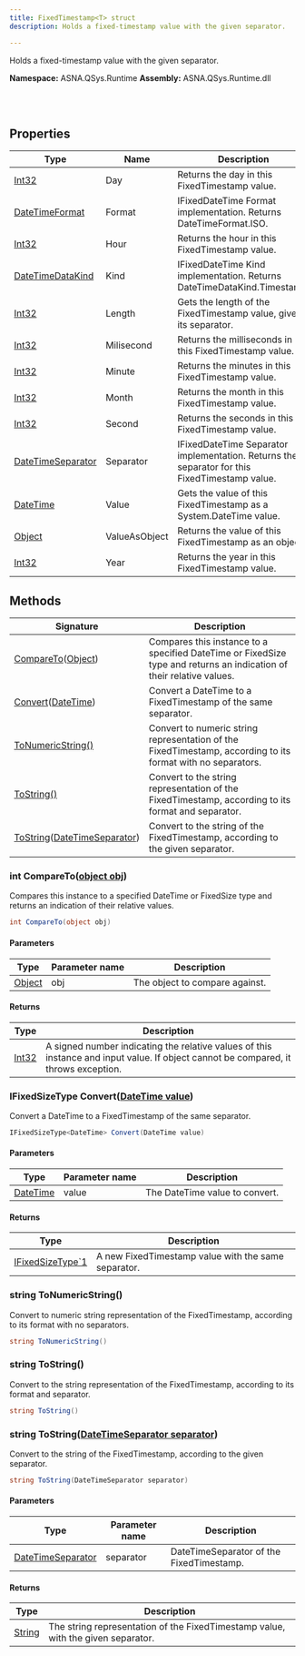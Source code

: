 ```yaml
---
title: FixedTimestamp<T> struct
description: Holds a fixed-timestamp value with the given separator.

---
```


Holds a fixed-timestamp value with the given separator.

**Namespace:** ASNA.QSys.Runtime
**Assembly:** ASNA.QSys.Runtime.dll

<br>
<br>

## Properties

| Type | Name | Description
| --- | --- | --- 
| [Int32](https://learn.microsoft.com/en-us/dotnet/csharp/language-reference/builtin-types/integral-numeric-types) | Day | Returns the day in this FixedTimestamp value. |
| [DateTimeFormat](/reference/datagate/datagate-common/date-time-format.html) | Format | IFixedDateTime Format implementation. Returns DateTimeFormat.ISO. |
| [Int32](https://learn.microsoft.com/en-us/dotnet/csharp/language-reference/builtin-types/integral-numeric-types) | Hour | Returns the hour in this FixedTimestamp value. |
| [DateTimeDataKind](/reference/runtime/qsys-runtime/date-time-data-kind.html) | Kind | IFixedDateTime Kind implementation. Returns DateTimeDataKind.Timestamp. |
| [Int32](https://learn.microsoft.com/en-us/dotnet/csharp/language-reference/builtin-types/integral-numeric-types) | Length | Gets the length of the FixedTimestamp value, given its separator. |
| [Int32](https://learn.microsoft.com/en-us/dotnet/csharp/language-reference/builtin-types/integral-numeric-types) | Milisecond | Returns the milliseconds in this FixedTimestamp value. |
| [Int32](https://learn.microsoft.com/en-us/dotnet/csharp/language-reference/builtin-types/integral-numeric-types) | Minute | Returns the minutes in this FixedTimestamp value. |
| [Int32](https://learn.microsoft.com/en-us/dotnet/csharp/language-reference/builtin-types/integral-numeric-types) | Month | Returns the month in this FixedTimestamp value. |
| [Int32](https://learn.microsoft.com/en-us/dotnet/csharp/language-reference/builtin-types/integral-numeric-types) | Second | Returns the seconds in this FixedTimestamp value. |
| [DateTimeSeparator](/reference/runtime/qsys-runtime/date-time-separator.html) | Separator | IFixedDateTime Separator implementation. Returns the separator for this FixedTimestamp value. |
| [DateTime](https://docs.microsoft.com/en-us/dotnet/api/system.datetime) | Value | Gets the value of this FixedTimestamp as a System.DateTime value. |
| [Object](https://docs.microsoft.com/en-us/dotnet/api/system.object) | ValueAsObject | Returns the value of this FixedTimestamp as an object. |
| [Int32](https://learn.microsoft.com/en-us/dotnet/csharp/language-reference/builtin-types/integral-numeric-types) | Year | Returns the year in this FixedTimestamp value. |

## Methods

| Signature | Description |
| --- | --- |
| [CompareTo](#int-comparetoobject-obj)([Object](https://docs.microsoft.com/en-us/dotnet/api/system.object)) | Compares this instance to a specified DateTime or FixedSize type and returns an indication of their relative values.
| [Convert](#ifixedsizetype-datetime-convertdatetime-value)([DateTime](https://docs.microsoft.com/en-us/dotnet/api/system.datetime)) | Convert a DateTime to a FixedTimestamp of the same separator.
| [ToNumericString()](#string-tonumericstring) | Convert to numeric string representation of the FixedTimestamp, according to its format with no separators.
| [ToString()](#string-tostring) | Convert to the string representation of the FixedTimestamp, according to its format and separator.
| [ToString](#string-tostringdatetimeseparator-separator)([DateTimeSeparator](/reference/runtime/qsys-runtime/date-time-separator.html)) | Convert to the string of the FixedTimestamp, according to the given separator.

### int CompareTo([object obj](https://docs.microsoft.com/en-us/dotnet/api/system.object))

Compares this instance to a specified DateTime or FixedSize type and returns an indication of their relative values.

```cs
int CompareTo(object obj)
```

#### Parameters

| Type | Parameter name | Description
| --- | --- | ---
| [Object](https://docs.microsoft.com/en-us/dotnet/api/system.object) | obj | The object to compare against.

#### Returns

| Type | Description
| --- | ---
| [Int32](https://docs.microsoft.com/en-us/dotnet/api/system.int32) | A signed number indicating the relative values of this instance and input value. If object cannot be compared, it throws exception.

### IFixedSizeType<DateTime> Convert([DateTime value](https://docs.microsoft.com/en-us/dotnet/api/system.datetime))

Convert a DateTime to a FixedTimestamp of the same separator.

```cs
IFixedSizeType<DateTime> Convert(DateTime value)
```

#### Parameters

| Type | Parameter name | Description
| --- | --- | ---
| [DateTime](https://docs.microsoft.com/en-us/dotnet/api/system.datetime) | value | The DateTime value to convert.

#### Returns

| Type | Description
| --- | ---
| [IFixedSizeType`1](/reference/runtime/qsys-runtime/i-fixed-size-type-1.html) | A new FixedTimestamp value with the same separator.

### string ToNumericString()

Convert to numeric string representation of the FixedTimestamp, according to its format with no separators.

```cs
string ToNumericString()
```

### string ToString()

Convert to the string representation of the FixedTimestamp, according to its format and separator.

```cs
string ToString()
```

### string ToString([DateTimeSeparator separator](/reference/runtime/qsys-runtime/date-time-separator.html))

Convert to the string of the FixedTimestamp, according to the given separator.

```cs
string ToString(DateTimeSeparator separator)
```

#### Parameters

| Type | Parameter name | Description
| --- | --- | ---
| [DateTimeSeparator](/reference/runtime/qsys-runtime/date-time-separator.html) | separator | DateTimeSeparator of the FixedTimestamp.

#### Returns

| Type | Description
| --- | ---
| [String](https://docs.microsoft.com/en-us/dotnet/api/system.string) | The string representation of the FixedTimestamp value, with the given separator.
